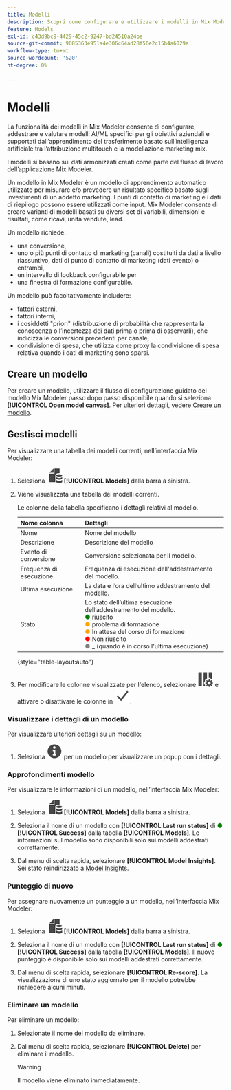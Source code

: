 ```yaml
---
title: Modelli
description: Scopri come configurare e utilizzare i modelli in Mix Modeler.
feature: Models
exl-id: c43d9bc9-4429-45c2-9247-bd24510a24be
source-git-commit: 9085363e951a4e306c64ad28f56e2c15b4a6029a
workflow-type: tm+mt
source-wordcount: '520'
ht-degree: 0%

---
```


# Modelli

La funzionalità dei modelli in Mix Modeler consente di configurare, addestrare e valutare modelli AI/ML specifici per gli obiettivi aziendali e supportati dall’apprendimento del trasferimento basato sull’intelligenza artificiale tra l’attribuzione multitouch e la modellazione marketing mix.

I modelli si basano sui dati armonizzati creati come parte del flusso di lavoro dell’applicazione Mix Modeler.

Un modello in Mix Modeler è un modello di apprendimento automatico utilizzato per misurare e/o prevedere un risultato specifico basato sugli investimenti di un addetto marketing. I punti di contatto di marketing e i dati di riepilogo possono essere utilizzati come input. Mix Modeler consente di creare varianti di modelli basati su diversi set di variabili, dimensioni e risultati, come ricavi, unità vendute, lead.

Un modello richiede:

* una conversione,
* uno o più punti di contatto di marketing (canali) costituiti da dati a livello riassuntivo, dati di punto di contatto di marketing (dati evento) o entrambi,
* un intervallo di lookback configurabile per
* una finestra di formazione configurabile.

Un modello può facoltativamente includere:

* fattori esterni,
* fattori interni,
* i cosiddetti &quot;priori&quot; (distribuzione di probabilità che rappresenta la conoscenza o l’incertezza dei dati prima o prima di osservarli), che indicizza le conversioni precedenti per canale,
* condivisione di spesa, che utilizza come proxy la condivisione di spesa relativa quando i dati di marketing sono sparsi.


## Creare un modello

Per creare un modello, utilizzare il flusso di configurazione guidato del modello Mix Modeler passo dopo passo disponibile quando si seleziona **[!UICONTROL Open model canvas]**. Per ulteriori dettagli, vedere [Creare un modello](create.md).

## Gestisci modelli

Per visualizzare una tabella dei modelli correnti, nell’interfaccia Mix Modeler:

1. Seleziona ![](/help/assets//icons/FileData.svg) **[!UICONTROL Models]** dalla barra a sinistra.

1. Viene visualizzata una tabella dei modelli correnti.

   Le colonne della tabella specificano i dettagli relativi al modello.

   | Nome colonna | Dettagli |
   |---|---|
   | Nome | Nome del modello |
   | Descrizione | Descrizione del modello |
   | Evento di conversione | Conversione selezionata per il modello. |
   | Frequenza di esecuzione | Frequenza di esecuzione dell&#39;addestramento del modello. |
   | Ultima esecuzione | La data e l’ora dell’ultimo addestramento del modello. |
   | Stato | Lo stato dell’ultima esecuzione dell’addestramento del modello. <br/><span style="color:green">●</span> riuscito<br/><span style="color:orange">●</span> problema di formazione<br/> <span style="color:orange">●</span> In attesa del corso di formazione <br/><span style="color:red">●</span> Non riuscito <br/><span style="color:gray">●</span> _ (quando è in corso l&#39;ultima esecuzione) |

   {style="table-layout:auto"}

1. Per modificare le colonne visualizzate per l&#39;elenco, selezionare ![Impostazioni colonna](/help/assets//icons/ColumnSetting.svg) e attivare o disattivare le colonne in ![Controlla](/help/assets//icons/Checkmark.svg).


### Visualizzare i dettagli di un modello

Per visualizzare ulteriori dettagli su un modello:

1. Seleziona ![Info](/help/assets//icons/Info.svg) per un modello per visualizzare un popup con i dettagli.



### Approfondimenti modello

Per visualizzare le informazioni di un modello, nell’interfaccia Mix Modeler:

1. Seleziona ![](/help/assets//icons/FileData.svg) **[!UICONTROL Models]** dalla barra a sinistra.

1. Seleziona il nome di un modello con **[!UICONTROL Last run status]** di <span style="color:green">●</span> **[!UICONTROL Success]** dalla tabella **[!UICONTROL Models]**. Le informazioni sul modello sono disponibili solo sui modelli addestrati correttamente.

1. Dal menu di scelta rapida, selezionare **[!UICONTROL Model Insights]**. Sei stato reindirizzato a [Model Insights](insights.md).


### Punteggio di nuovo


Per assegnare nuovamente un punteggio a un modello, nell’interfaccia Mix Modeler:

1. Seleziona ![](/help/assets//icons/FileData.svg) **[!UICONTROL Models]** dalla barra a sinistra.

1. Seleziona il nome di un modello con **[!UICONTROL Last run status]** di <span style="color:green">●</span> **[!UICONTROL Success]** dalla tabella **[!UICONTROL Models]**. Il nuovo punteggio è disponibile solo sui modelli addestrati correttamente.

1. Dal menu di scelta rapida, selezionare **[!UICONTROL Re-score]**. La visualizzazione di uno stato aggiornato per il modello potrebbe richiedere alcuni minuti.


### Eliminare un modello

Per eliminare un modello:

1. Selezionate il nome del modello da eliminare.

1. Dal menu di scelta rapida, selezionare **[!UICONTROL Delete]** per eliminare il modello.

   >[!WARNING]
   >
   >Il modello viene eliminato immediatamente.


